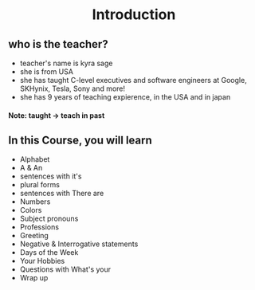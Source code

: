 # <center> Introduction

## who is the teacher?

- teacher's name is kyra sage
- she is from USA 
- she has taught C-level executives and software engineers at Google, SKHynix, Tesla, Sony and more! 
- she has 9 years of teaching expierence, in the USA and in japan

#### Note: taught -> teach in past

## In this Course, you will learn

- Alphabet
- A & An
- sentences with it's
- plural forms
- sentences with There are
- Numbers
- Colors
- Subject pronouns
- Professions
- Greeting
- Negative & Interrogative statements
- Days of the Week
- Your Hobbies
- Questions with What's your
- Wrap up


